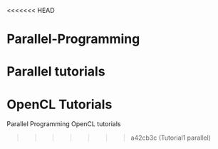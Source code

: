 <<<<<<< HEAD
# Parallel-Programming
Parallel tutorials
=======
# OpenCL Tutorials

Parallel Programming OpenCL tutorials

>>>>>>> a42cb3c (Tutorial1 parallel)
